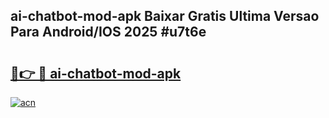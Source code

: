 ## ai-chatbot-mod-apk Baixar Gratis Ultima Versao Para Android/IOS 2025 #u7t6e

# <h2><a href="https://ainizakaria.my?title=ai-chatbot-mod-apk&ref=20M">🔗👉 🔴 ai-chatbot-mod-apk</a></h2>

[![acn](https://github.com/user-attachments/assets/0f9c940e-d8b0-45ae-aac7-cd30a18b3e1c)](https://ainizakaria.my?title=ai-chatbot-mod-apk&ref=20M)

